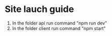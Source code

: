 # Site lauch guide

1) In the folder api run command "npm run dev"
2) In the folder client run command "npm start"
